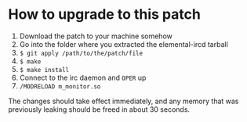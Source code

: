How to upgrade to this patch
============================

1. Download the patch to your machine somehow
2. Go into the folder where you extracted the elemental-ircd tarball
3. `$ git apply /path/to/the/patch/file`
4. `$ make`
5. `$ make install`
6. Connect to the irc daemon and `OPER` up
7. `/MODRELOAD m_monitor.so`

The changes should take effect immediately, and any memory that was previously 
leaking should be freed in about 30 seconds.
